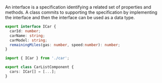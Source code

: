 An interface is a specification identifying a related set of properties and methods. A class commits to supporting the specification by implementing the interface and then the interface can be used as a data type.

```ts
export interface ICar {
  carId: number;
  carName: string;
  carModel: string;
  remainingMiles(gas: number, speed:number): number;
}
```
```ts
import { ICar } from './car';

export class CarListComponent {
  cars: ICar[] = [...];
}
```
